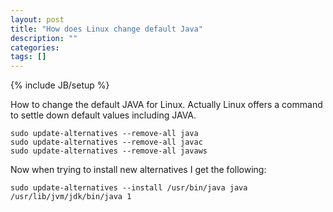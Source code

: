 ```yaml
---
layout: post
title: "How does Linux change default Java"
description: ""
categories: 
tags: []
---
```

{% include JB/setup %}

How to change the default JAVA for Linux. Actually Linux offers a command to settle down default values including JAVA.

	sudo update-alternatives --remove-all java
	sudo update-alternatives --remove-all javac
	sudo update-alternatives --remove-all javaws
	
Now when trying to install new alternatives I get the following:

	sudo update-alternatives --install /usr/bin/java java /usr/lib/jvm/jdk/bin/java 1
